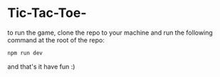 # Tic-Tac-Toe-
to run the game, clone the repo to your machine and run the following command at the root of the repo:
```bash
npm run dev
```

and that's it have fun :)
